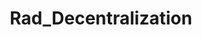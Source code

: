---
title: Rad_Decentralization
crosslinks:
- IAmA
- Anarchism
- ethereum
- RedditAlternatives
- DataHoarder
- hocnet
- PFSENSE
- zeronet
- phillymeshnet
- ShrugLifeSyndicate
---